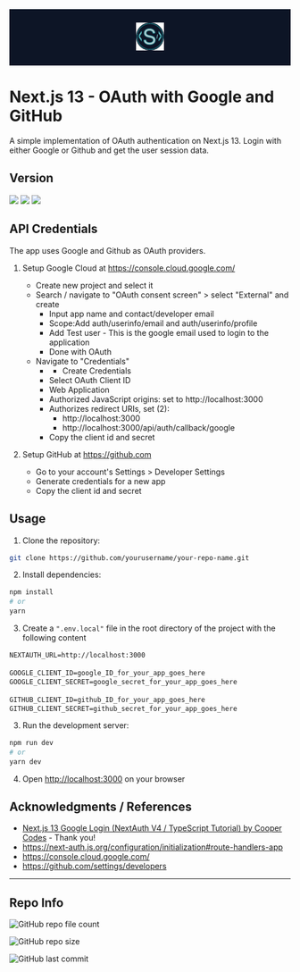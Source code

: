 



<div style="background-color: #0D1526; display: flex; justify-content: center; align-items: center; padding: 10px; margin-bottom: 10px">
  <p align="center">
    <img src="./public/cs-logo-003.png" width="50" alt="logo">
  </p>
</div>

# Next.js 13 - OAuth with Google and GitHub
A simple implementation of OAuth authentication on Next.js 13. 
Login with either Google or Github and get the user session data.

## Version
![](https://img.shields.io/badge/next.js-13.3.1-orange)
![](https://img.shields.io/badge/next--auth-^4.22.1-orange)
![](https://img.shields.io/badge/react-18.2.0-blue)

## API Credentials
The app uses Google and Github as OAuth providers.
1. Setup Google Cloud at https://console.cloud.google.com/
    * Create new project and select it
    * Search / navigate to "OAuth consent screen" > select "External" and create
      * Input app name and contact/developer email
      * Scope:Add auth/userinfo/email and auth/userinfo/profile
      * Add Test user - This is the google email used to login to the application
      * Done with OAuth
    * Navigate to "Credentials"
      * + Create Credentials
      * Select OAuth Client ID 
      * Web Application
      * Authorized JavaScript origins: set to http://localhost:3000
      * Authorizes redirect URIs, set (2):
        * http://localhost:3000
        * http://localhost:3000/api/auth/callback/google
      * Copy the client id and secret

2. Setup GitHub at https://github.com
   * Go to your account's Settings > Developer Settings
   * Generate credentials for a new app
   * Copy the client id and secret


## Usage
1. Clone the repository:
```bash
git clone https://github.com/yourusername/your-repo-name.git
```
2. Install dependencies:

```bash
npm install
# or
yarn
```

3. Create a `".env.local"` file in the root directory of the project with the following content
```
NEXTAUTH_URL=http://localhost:3000

GOOGLE_CLIENT_ID=google_ID_for_your_app_goes_here
GOOGLE_CLIENT_SECRET=google_secret_for_your_app_goes_here

GITHUB_CLIENT_ID=github_ID_for_your_app_goes_here
GITHUB_CLIENT_SECRET=github_secret_for_your_app_goes_here
```

3. Run the development server:

```bash
npm run dev
# or
yarn dev
```

4. Open [http://localhost:3000](http://localhost:3000) on your browser


## Acknowledgments / References
  * [Next.js 13 Google Login (NextAuth V4 / TypeScript Tutorial) by Cooper Codes](https://www.youtube.com/watch?v=6lCXM11Tgyg) - Thank you!
  * https://next-auth.js.org/configuration/initialization#route-handlers-app
  * https://console.cloud.google.com/
  * https://github.com/settings/developers

***
## Repo Info
![GitHub repo file count](https://img.shields.io/github/directory-file-count/code-serg/oauth-next)

![GitHub repo size](https://img.shields.io/github/repo-size/code-serg/oauth-next)

![GitHub last commit](https://img.shields.io/github/last-commit/code-serg/oauth-next)

